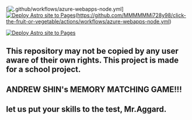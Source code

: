 [![.github/workflows/azure-webapps-node.yml](https://github.com/MMMMMMi728y98/click-the-fruit-or-vegetable/actions/workflows/azure-webapps-node.yml/badge.svg)] [![Deploy Astro site to Pages](https://github.com/MMMMMMi728y98/click-the-fruit-or-vegetable/actions/workflows/astro.yml/badge.svg)](https://github.com/MMMMMMi728y98/click-the-fruit-or-vegetable/actions/workflows/astro.yml)(https://github.com/MMMMMMi728y98/click-the-fruit-or-vegetable/actions/workflows/azure-webapps-node.yml)

[![Deploy Astro site to Pages](https://github.com/MMMMMMi728y98/click-the-fruit-or-vegetable/actions/workflows/astro.yml/badge.svg)](https://github.com/MMMMMMi728y98/click-the-fruit-or-vegetable/actions/workflows/astro.yml)

## This repository may not be copied by any user aware of their own rights. This project is made for a school project.
## ANDREW SHIN's MEMORY MATCHING GAME!!!
## let us put your skills to the test, Mr.Aggard.

